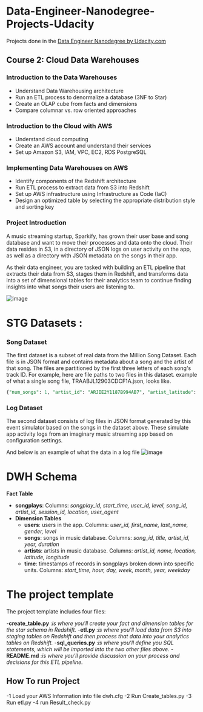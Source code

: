 # Data-Engineer-Nanodegree-Projects-Udacity
Projects done in the [Data Engineer Nanodegree by Udacity.com](https://www.udacity.com/course/data-engineer-nanodegree--nd027)

## Course 2: Cloud Data Warehouses
### Introduction to the Data Warehouses
- Understand Data Warehousing architecture
- Run an ETL process to denormalize a database (3NF to Star)
- Create an OLAP cube from facts and dimensions
- Compare columnar vs. row oriented approaches

### Introduction to the Cloud with AWS
- Understand cloud computing
- Create an AWS account and understand their services
- Set up Amazon S3, IAM, VPC, EC2, RDS PostgreSQL

### Implementing Data Warehouses on AWS
- Identify components of the Redshift architecture
- Run ETL process to extract data from S3 into Redshift
- Set up AWS infrastructure using Infrastructure as Code (IaC)
- Design an optimized table by selecting the appropriate distribution style and sorting key


### Project  Introduction 
<pr>
A music streaming startup, Sparkify, has grown their user base and song database and want to move their processes and data onto the cloud. Their data resides in S3, in a directory of JSON logs on user activity on the app, as well as a directory with JSON metadata on the songs in their app.

As their data engineer, you are tasked with building an ETL pipeline that extracts their data from S3, stages them in Redshift, and transforms data into a set of dimensional tables for their analytics team to continue finding insights into what songs their users are listening to.
</pr>

![image](https://user-images.githubusercontent.com/47276503/220912403-e8721f79-310f-423c-82dd-c368663f6f29.png)



# STG Datasets : 

### Song Dataset

The first dataset is a subset of real data from the Million Song Dataset. Each file is in JSON format and contains metadata about a song and the artist of that song. The files are partitioned by the first three letters of each song's track ID. For example, here are file paths to two files in this dataset.
example of what a single song file, TRAABJL12903CDCF1A.json, looks like.

~~~ sql
{"num_songs": 1, "artist_id": "ARJIE2Y1187B994AB7", "artist_latitude": null, "artist_longitude": null, "artist_location": "", "artist_name": "Line Renaud", "song_id": "SOUPIRU12A6D4FA1E1", "title": "Der Kleine Dompfaff", "duration": 152.92036, "year": 0} 
~~~

### Log Dataset
The second dataset consists of log files in JSON format generated by this event simulator based on the songs in the dataset above. These simulate app activity logs from an imaginary music streaming app based on configuration settings.

And below is an example of what the data in a log file 
 ![image](https://user-images.githubusercontent.com/47276503/220912697-993c2d91-0903-4949-bc87-a5a88a35680e.png)




# DWH Schema 

 **Fact Table**
  - **songplays**:  Columns: *songplay_id, start_time, user_id, level, song_id, artist_id, session_id, location, user_agent*
- **Dimension Tables**
  - **users**: users in the app. Columns: *user_id, first_name, last_name, gender, level*
  - **songs**: songs in music database. Columns: *song_id, title, artist_id, year, duration*
  - **artists**: artists in music database. Columns: *artist_id, name, location, latitude, longitude*
  - **time**: timestamps of records in songplays broken down into specific units. Columns: *start_time, hour, day, week, month, year, weekday*

#  The project template
   
The project template includes four files:

 -**create_table.py** :*is where you'll create your fact and dimension tables for the star schema in Redshift.*
 -**etl.py** :*is where you'll load data from S3 into staging tables on Redshift and then process that data into your analytics tables on Redshift.*
 -**sql_queries.py** :*is where you'll define you SQL statements, which will be imported into the two other files above.*
 -**README.md** :*is where you'll provide discussion on your process and decisions for this ETL pipeline.*
  
## How To run Project 

-1 Load your AWS Information into file dwh.cfg 
-2 Run Create_tables.py
-3 Run etl.py 
-4 run Result_check.py 
